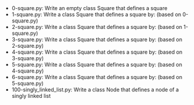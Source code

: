 ##
- 0-square.py: Write an empty class Square that defines a square
- 1-square.py: Write a class Square that defines a square by: (based on 0-square.py)
- 2-square.py: Write a class Square that defines a square by: (based on 1-square.py)
- 3-square.py: Write a class Square that defines a square by: (based on 2-square.py)
- 4-square.py: Write a class Square that defines a square by: (based on 3-square.py)
- 5-square.py: Write a class Square that defines a square by: (based on 4-square.py)
- 6-square.py: Write a class Square that defines a square by: (based on 5-square.py)
- 100-singly_linked_list.py: Write a class Node that defines a node of a singly linked list
